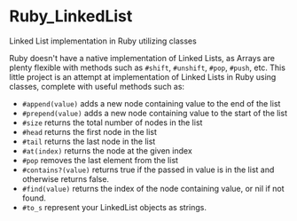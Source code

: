 # Ruby_LinkedList
Linked List implementation in Ruby utilizing classes

Ruby doesn't have a native implementation of Linked Lists, as Arrays are plenty flexible with methods such as `#shift`, `#unshift`, `#pop`, `#push`, etc. This little project is an attempt at implementation of Linked Lists in Ruby using classes, complete with useful methods such as:

- `#append(value)` adds a new node containing value to the end of the list
- `#prepend(value)` adds a new node containing value to the start of the list
- `#size` returns the total number of nodes in the list
- `#head` returns the first node in the list
- `#tail` returns the last node in the list
- `#at(index)` returns the node at the given index
- `#pop` removes the last element from the list
- `#contains?(value)` returns true if the passed in value is in the list and otherwise returns false.
- `#find(value)` returns the index of the node containing value, or nil if not found.
- `#to_s` represent your LinkedList objects as strings.
